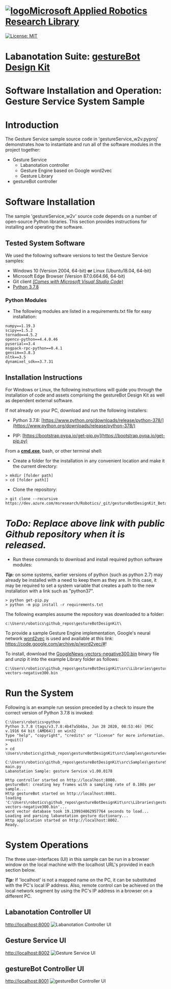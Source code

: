 # [![logo](/MARR_logo.png)Microsoft Applied Robotics Research Library](https://github.com/davidbaumert/AppliedRoboticsResearchLibrary)
[![License: MIT](https://img.shields.io/badge/License-MIT-yellow.svg)](https://opensource.org/licenses/MIT)  

# Labanotation Suite: [gestureBot Design Kit](/README.md)

# **Software Installation and Operation: Gesture Service System Sample**

# Introduction
The Gesture Service sample source code in 'gestureService_w2v.pyproj' demonstrates how to instantiate and run all of the software modules in the project together:
- Gesture Service
  - Labanotation controller
  - Gesture Engine based on Google word2vec
  - Gesture Library
- gestureBot controller

# Software Installation
The sample 'gestureService_w2v' source code depends on a number of open-source Python libraries. This section provides instructions for installing and operating the software.

## Tested System Software
We used the following software versions to test the Gesture Service samples:
- Windows 10 (Version 2004, 64-bit) **or** Linux (Ubuntu18.04, 64-bit)
- Microsoft Edge Browser (Version 87.0.664.66, 64-bit)
- Git client [*(Comes with Microsoft Visual Studio Code)*](https://code.visualstudio.com/Download)
- [Python 3.7.8](https://www.python.org/downloads/release/python-378/)

### Python Modules
- The following modules are listed in a requirements.txt file for easy installation:
```
numpy==1.19.3
scipy==1.5.2
tornado==4.5.2
opencv-python==4.4.0.46
pyserial==3.4
msgpack-rpc-python==0.4.1
gensim==3.8.3
nltk==3.5
dynamixel_sdk==3.7.31
```

## Installation Instructions
For Windows or Linux, the following instructions will guide you through the installation of code and assets comprising the gestureBot Design Kit as well as dependent external software.

If not already on your PC, download and run the following installers:
- Python 3.7.8:
 [https://www.python.org/downloads/release/python-378/](https://www.python.org/downloads/release/python-378/)

- PIP:
[https://bootstrap.pypa.io/get-pip.py](https://bootstrap.pypa.io/get-pip.py)

From a [**cmd.exe**](C:\WINDOWS\system32\cmd.exe), bash, or other terminal shell:
- Create a folder for the installation in any convenient location and make it the current directory:
```
> mkdir [folder path]
> cd [folder path]]
```
- Clone the repository:
```
> git clone --recursive https://dev.azure.com/msresearch/Robotics/_git/gestureBotDesignKit_Beta
```
# ***ToDo:  Replace above link with public Github repository when it is released.***
- Run these commands to download and install required python software modules:

***Tip:*** on some systems, earlier versions of python (such as python 2.7) may already be installed with a need to keep them as they are. In this case, it may be required to set a system variable that creates a path to the new installation with a link such as "python37".

```
> python get-pip.py
> python -m pip install -r requirements.txt
```

The following examples assume the repository was downloaded to a folder:
``` 
c:\Users\robotics\github_repos\gestureBotDesignKit\
```
To provide a sample Gesture Engine implementation, Google's neural network [word2vec](https://code.google.com/archive/p/word2vec/#!) is used and available at this link: https://code.google.com/archive/p/word2vec/#!

  To install, download the [GoogleNews-vectors-negative300.bin](https://drive.google.com/file/d/0B7XkCwpI5KDYNlNUTTlSS21pQmM/edit?usp=sharing) binary file and unzip it into the example Library folder as follows:
```
C:\Users\robotics\github_repos\gestureBotDesignKit\src\Libraries\gestureService_w2v\GoogleNews-vectors-negative300.bin
```
# Run the System
Following is an example run session preceded by a check to insure the correct version of Python 3.7.8 is invoked:
```
C:\Users\robotics>python
Python 3.7.8 (tags/v3.7.8:4b47a5b6ba, Jun 28 2020, 08:53:46) [MSC v.1916 64 bit (AMD64)] on win32
Type "help", "copyright", "credits" or "license" for more information.
>>quit()
>
> cd \Users\robotics\github_repos\gestureBotDesignKit\src\Samples\gestureService_w2v

C:\Users\robotics\github_repos\gestureBotDesignKit\src\Samples\gestureService_w2v>python main.py
Labanotation Sample: gesture Service v1.00.0178

Http controller started on http://localhost:8000.
gestureBot: creating key frames with a sampling rate of 0.100s per sample...
Http gestureBot started on http://localhost:8001.
loading 'C:\Users\robotics\github_repos\gestureBotDesignKit\src\Libraries\gestureService_w2v\GoogleNews-vectors-negative300.bin'...
word vector database took 19.139934062957764 seconds to load...
Loading and parsing labanotation gesture dictionary...
Http application started on http://localhost:8002.
Ready.
```
# System Operations
The three user-interfaces (UI) in this sample can be run in a browser window on the local machine with the localhost URL's provided in each section below.

***Tip:*** If 'localhost' is not a mapped name on the PC, it can be substituted with the PC's local IP address. Also, remote control can be achieved on the local network segment by using the PC's IP address in a browser on a different PC.

## Labanotation Controller UI
[http://localhost:8000](http://localhost:8000)
![Labanotation Controller UI](/docs_images/gB_LabanotationController_UI.png)

## Gesture Service UI
[http://localhost:8002](http://localhost:8002)
![Gesture Service UI](/docs_images/gB_GestureService_UI.png)

## gestureBot Controller UI
[http://localhost:8001](http://localhost:8001)
![gestureBot Controller UI](/docs_images/gB_gestureBotController_UI.png)